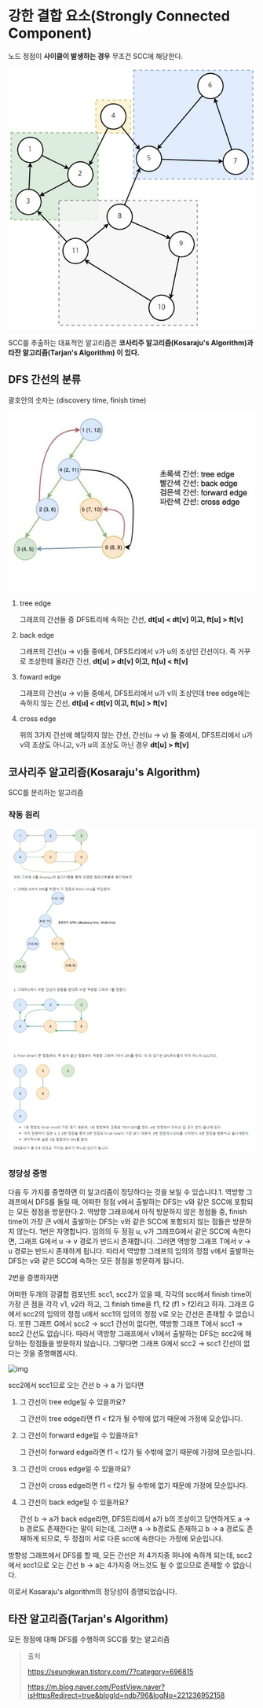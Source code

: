 # 강한 결합 요소(Strongly Connected Component)

노드 정점이 **사이클이 발생하는 경우** 무조건 SCC에 해당한다.





![SCC1](../../img/SCC1.JPG)



SCC를 추출하는 대표적인 알고리즘은 **코사리주 알고리즘(Kosaraju's Algorithm)과 타잔 알고리즘(Tarjan's Algorithm) 이 있다.**



## DFS 간선의 분류

괄호안의 숫자는 (discovery time, finish time)

![SCC2](../../img/SCC2.JPG)

1. tree edge 

   그래프의 간선들 중 DFS트리에 속하는 간선, **dt[u] < dt[v] 이고, ft[u] > ft[v]**

2. back edge

   그래프의 간선(u -> v)들 중에서, DFS트리에서 v가 u의 조상인 간선이다. 즉 거꾸로 조상한테 올라간 간선, **dt[u] > dt[v] 이고, ft[u] < ft[v]**

3. foward edge

   그래프의 간선(u -> v)들 중에서, DFS트리에서 u가 v의 조상인데 tree edge에는 속하지 않는 간선, **dt[u] < dt[v] 이고, ft[u] > ft[v]**

4. cross edge

   위의 3가지 간선에 해당하지 않는 간선, 간선(u -> v) 들 중에서, DFS트리에서 u가 v의 조상도 아니고, v가 u의 조상도 아닌 경우 **dt[u] > ft[v]**

   

## 코사리주 알고리즘(Kosaraju's Algorithm)

SCC를 분리하는 알고리즘

### 작동 원리



![SCC3](../../img/SCC3.JPG)



### 정당성 증명

다음 두 가지를 증명하면 이 알고리즘이 정당하다는 것을 보일 수 있습니다.1. 역방향 그래프에서 DFS를 돌릴 때, 어떠한 정점 v에서 출발하는 DFS는 v와 같은 SCC에 포함되는 모든 정점을 방문한다.2. 역방향 그래프에서 아직 방문하지 않은 정점들 중, finish time이 가장 큰  v에서 출발하는 DFS는 v와 같은 SCC에 포함되지 않는 점들은 방문하지 않는다.
1번은 자명합니다. 임의의 두 정점 u, v가 그래프G에서 같은 SCC에 속한다면, 그래프 G에서 u → v 경로가 반드시 존재합니다. 그러면 역방향 그래프 T에서 v → u 경로는 반드시 존재하게 됩니다.  따라서 역방향 그래프의 임의의 정점 v에서 출발하는 DFS는 v와 같은 SCC에 속하는 모든 정점을 방문하게 됩니다.

2번을 증명하자면

어떠한 두개의 강결합 컴포넌트 scc1, scc2가 있을 때, 각각의 scc에서  finish time이 가장 큰 점을 각각 v1, v2라 하고, 그 finish time을 f1, f2 (f1 > f2)라고 하자. 그래프 G에서 scc2의 임의의 정점 u에서 scc1의 임의의 정점 v로 오는 간선은 존재할 수 없습니다. 또한 그래프 G에서 scc2 → scc1 간선이 없다면, 역방향 그래프 T에서 scc1 → scc2 간선도 없습니다. 따라서 역방향 그래프에서 v1에서 출발하는 DFS는 scc2에 해당하는 정점들을 방문하지 않습니다. 그렇다면 그래프 G에서 scc2 → scc1 간선이 없다는 것을 증명해봅시다.

![img](https://t1.daumcdn.net/cfile/tistory/2238363A58B124C828)





scc2에서 scc1으로 오는 간선 b → a 가 있다면

1. 그 간선이 tree edge일 수 있을까요?

   그 간선이 tree edge라면 f1 < f2가 될 수밖에 없기 때문에 가정에 모순입니다.

2. 그 간선이 forward edge일 수 있을까요?

   그 간선이 forward edge라면 f1 < f2가 될 수밖에 없기 때문에 가정에 모순입니다.

3. 그 간선이 cross edge일 수 있을까요?

   그 간선이 cross edge라면 f1 < f2가 될 수밖에 없기 때문에 가정에 모순입니다.

4. 그 간선이 back edge일 수 있을까요?

   간선 b → a가 back edge라면, DFS트리에서 a가 b의 조상이고 당연하게도 a → b 경로도 존재한다는 말이 되는데, 그러면 a → b경로도 존재하고 b → a 경로도 존재하게 되므로, 두 정점이 서로 다른 scc에 속한다는 가정에 모순입니다.



방향성 그래프에서 DFS를 할 때, 모든 간선은 저 4가지중 하나에 속하게 되는데, scc2에서 scc1으로 오는 간선 b → a는 4가지중 어느것도 될 수 없으므로 존재할 수 없습니다. 

이로서 Kosaraju's algorithm의 정당성이 증명되었습니다.





## 타잔 알고리즘(Tarjan's Algorithm)

모든 정점에 대해 DFS를 수행하여 SCC를 찾는 알고리즘







> 출처
>
> https://seungkwan.tistory.com/7?category=696815
>
> https://m.blog.naver.com/PostView.naver?isHttpsRedirect=true&blogId=ndb796&logNo=221236952158

